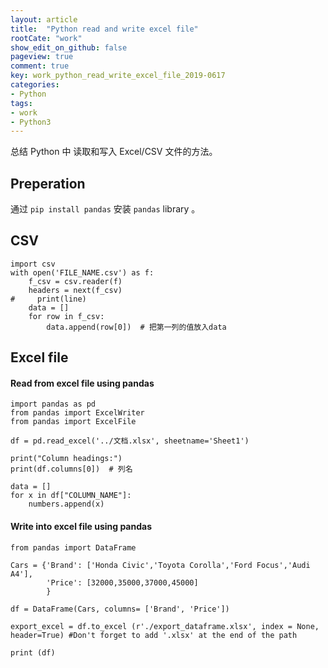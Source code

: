```yaml
---
layout: article
title:  "Python read and write excel file"
rootCate: "work"
show_edit_on_github: false
pageview: true
comment: true
key: work_python_read_write_excel_file_2019-0617
categories:
- Python
tags:
- work
- Python3
---
```


总结 Python 中 读取和写入 Excel/CSV 文件的方法。

<!---more--->

## Preperation
通过 `pip install pandas` 安装 `pandas` library 。

## CSV
```
import csv
with open('FILE_NAME.csv') as f:
    f_csv = csv.reader(f)
    headers = next(f_csv)
#     print(line)
    data = []
    for row in f_csv:
        data.append(row[0])  # 把第一列的值放入data
```

## Excel file
#### Read from excel file using pandas

```
import pandas as pd
from pandas import ExcelWriter
from pandas import ExcelFile

df = pd.read_excel('../文档.xlsx', sheetname='Sheet1')

print("Column headings:")
print(df.columns[0])  # 列名

data = []
for x in df["COLUMN_NAME"]:
    numbers.append(x)
```

#### Write into excel file using pandas
```
from pandas import DataFrame

Cars = {'Brand': ['Honda Civic','Toyota Corolla','Ford Focus','Audi A4'],
        'Price': [32000,35000,37000,45000]
        }

df = DataFrame(Cars, columns= ['Brand', 'Price'])

export_excel = df.to_excel (r'./export_dataframe.xlsx', index = None, header=True) #Don't forget to add '.xlsx' at the end of the path

print (df)
```

